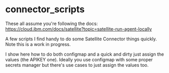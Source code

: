 # connector_scripts
These all assume you're following the docs: 
https://cloud.ibm.com/docs/satellite?topic=satellite-run-agent-locally

A few scripts I find handy to do some Satellite Connector things quickly. 
Note this is a work in progress. 

I show here how to do both configmap and a quick and dirty just assign the values (the APIKEY one). 
Ideally you use configmap with some proper secrets manager but there's use cases to just assign the values too. 
